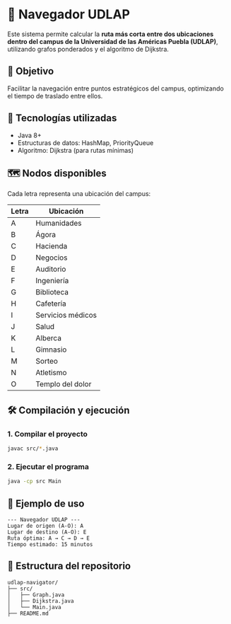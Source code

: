 
# 🧭 Navegador UDLAP

Este sistema permite calcular la **ruta más corta entre dos ubicaciones dentro del campus de la Universidad de las Américas Puebla (UDLAP)**, utilizando grafos ponderados y el algoritmo de Dijkstra.

## 📌 Objetivo

Facilitar la navegación entre puntos estratégicos del campus, optimizando el tiempo de traslado entre ellos.

## 🚀 Tecnologías utilizadas

- Java 8+
- Estructuras de datos: HashMap, PriorityQueue
- Algoritmo: Dijkstra (para rutas mínimas)

## 🗺️ Nodos disponibles

Cada letra representa una ubicación del campus:

| Letra | Ubicación            |
|-------|-----------------------|
| A     | Humanidades           |
| B     | Ágora                 |
| C     | Hacienda              |
| D     | Negocios              |
| E     | Auditorio             |
| F     | Ingeniería            |
| G     | Biblioteca            |
| H     | Cafetería             |
| I     | Servicios médicos     |
| J     | Salud                 |
| K     | Alberca               |
| L     | Gimnasio              |
| M     | Sorteo                |
| N     | Atletismo             |
| O     | Templo del dolor      |

## 🛠️ Compilación y ejecución

### 1. Compilar el proyecto

```bash
javac src/*.java
```

### 2. Ejecutar el programa

```bash
java -cp src Main
```

## 🧪 Ejemplo de uso

```
--- Navegador UDLAP ---
Lugar de origen (A-O): A
Lugar de destino (A-O): E
Ruta óptima: A → C → D → E
Tiempo estimado: 15 minutos
```

## 📂 Estructura del repositorio

```
udlap-navigator/
├── src/
│   ├── Graph.java
│   ├── Dijkstra.java
│   └── Main.java
├── README.md
```
